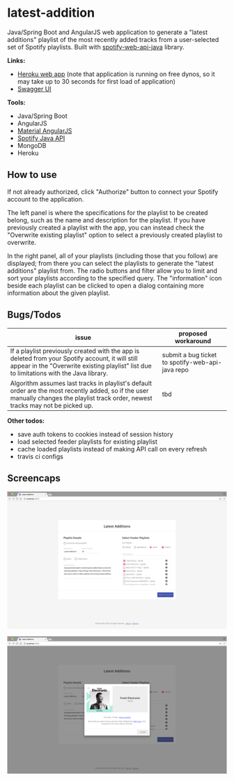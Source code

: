 # latest-addition
Java/Spring Boot and AngularJS web application to generate a "latest additions" playlist of the most recently added tracks from a user-selected set of Spotify playlists. Built with [spotify-web-api-java](https://github.com/thelinmichael/spotify-web-api-java) library.

**Links:**

* [Heroku web app](https://nameless-lowlands-57380.herokuapp.com) (note that application is running on free dynos, so it may take up to 30 seconds for first load of application)
* [Swagger UI](https://nameless-lowlands-57380.herokuapp.com/swagger-ui.html)

**Tools:**

* Java/Spring Boot
* AngularJS
* [Material AngularJS](https://material.angularjs.org/latest/)
* [Spotify Java API](https://github.com/thelinmichael/spotify-web-api-java)
* MongoDB
* Heroku

## How to use

If not already authorized, click "Authorize" button to connect your Spotify account to the application.

The left panel is where the specifications for the playlist to be created belong, such as the name and description for the playlist. If you have previously created a playlist with the app, you can instead check the "Overwrite existing playlist" option to select a previously created playlist to overwrite.

In the right panel, all of your playlists (including those that you follow) are displayed; from there you can select the playlists to generate the "latest additions" playlist from. The radio buttons and filter allow you to limit and sort your playlists according to the specified query. The "information" icon beside each playlist can be clicked to open a dialog containing more information about the given playlist.

## Bugs/Todos

| issue                                    | proposed workaround                      |
| ---------------------------------------- | ---------------------------------------- |
| If a playlist previously created with the app is deleted from your Spotify account, it will still appear in the "Overwrite existing playlist" list due to limitations with the Java library. | submit a bug ticket to spotify-web-api-java repo |
| Algorithm assumes last tracks in playlist's default order are the most recently added, so if the user manually changes the playlist track order, newest tracks may not be picked up. | tbd                                      |

**Other todos:**

* save auth tokens to cookies instead of session history
* load selected feeder playlists for existing playlist
* cache loaded playlists instead of making API call on every refresh
* travis ci configs

## Screencaps

![app main view](screencaps/app_main_view.png)

![plalist details dialog](screencaps/playlist_details_dialog.png)